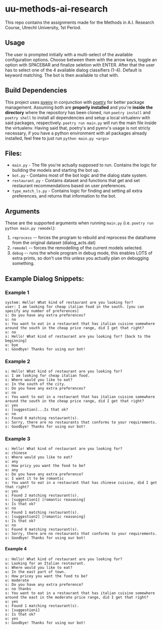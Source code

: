 # uu-methods-ai-research
This repo contains the assignments made for the Methods in A.I. Research Course, Utrecht University, 1st Period.

## Usage
The user is prompted initially with a multi-select of the available configuration options. Choose between them with the arrow keys, toggle an option with SPACEBAR and finalize seletion with ENTER. After that the user has to select one of the 4 available dialog classifiers (1-4). Default is keyword matching. The bot is then available to chat with.

## Build Dependencies
This project uses [pyenv](https://github.com/pyenv/pyenv) in conjunction with [poetry](https://python-poetry.org/) for better package management. 
Assuming both are **properly installed** and you're **inside the directory** where the repository has been cloned, run `poetry install` and `poetry shell` to install all dependencies and setup a local virtualenv with said packages, respectively. `poetry run main.py` will run the main file inside the virtualenv. Having said that, poetry's and pyenv's usage is not stricly necessary, if you have a python environment with all packages already installed, feel free to just run `python main.py <args>`

## Files:
- `main.py` - The file you're actually supposed to run. Contains the logic for building the models and starting the bot up.
- `bot.py` - Contains most of the bot logic and the dialog state system.
 - `restaurant.py` - Contains dataset and functions that get and set restaurant recommendations based on user preferences.
- `type_match_ls.py` - Contains logic for finding and setting all extra preferences, and returns that information to the bot.

## Arguments
These are the supported arguments when running `main.py` (i.e. `poetry run python main.py remodel`): 
1. `reprocess` -- forces the program to rebuild and reprocess the dataframe from the original dataset (dialog_acts.dat)
2. `remodel` -- forces the remodelling of the current models selected.
3. `debug` -- runs the whole program in debug mode, this enables LOTS of extra prints, so don't use this unless you actually plan on debugging something.

## Example Dialog Snippets:
### Example 1
```
system: Hello! What kind of restaurant are you looking for?
user: I am looking for cheap italian food in the south. [you can specify any number of preferences]
s: Do you have any extra preferences?
u: no
s: You want to eat in a restaurant that has italian cuisine somewhere around the south in the cheap price range, did I get that right?
u: no
s: Hello! What kind of restaurant are you looking for? [back to the beginning]
u: bye
s: Goodbye! Thanks for using our bot!
```

### Example 2
```
s: Hello! What kind of restaurant are you looking for?
u: I am looking for cheap italian food.
s: Where would you like to eat?
u: In the south of the city.
s: Do you have any extra preferences?
u: no
s: You want to eat in a restaurant that has italian cuisine somewhere around the south in the cheap price range, did I get that right?
u: yes
s: [suggestion]...Is that ok?
u: no
s: Found 0 matching restaurant(s).
s: Sorry, there are no restaurants that conforms to your requirements.
s: Goodbye! Thanks for using our bot!
```

### Example 3
```
s: Hello! What kind of restaurant are you looking for?
u: chinese
s: Where would you like to eat?
u: any
s: How pricy you want the food to be?
u: any
s: Do you have any extra preference?
u: I want it to be romantic
s: You want to eat in a restaurant that has chinese cuisine, did I get that right?
u: yes
s: Found 2 matching restaurant(s).
s: [suggestion1] [romantic reasoning]
s: Is that ok?
u: no
s: Found 1 matching restaurant(s).
s: [suggestion2] [romantic reasoning]
s: Is that ok?
u: no
s: Found 0 matching restaurant(s).
s: Sorry, there are no restaurants that conforms to your requirements.
s: Goodbye! Thanks for using our bot!
```

#### Example 4
```
s: Hello! What kind of restaurant are you looking for?
u: Looking for an Italian restaurant.
s: Where would you like to eat?
u: In the east part of town.
s: How pricey you want the food to be?
u: moderate
s: Do you have any extra preference?
u: no thanks
s: You want to eat in a restaurant that has italian cuisine somewhere around the east in the moderate price range, did I get that right?
u: yes
s: Found 1 matching restaurant(s).
s: [suggestion1]
s: Is that ok?
u: yes
s: Goodbye! Thanks for using our bot!
```
